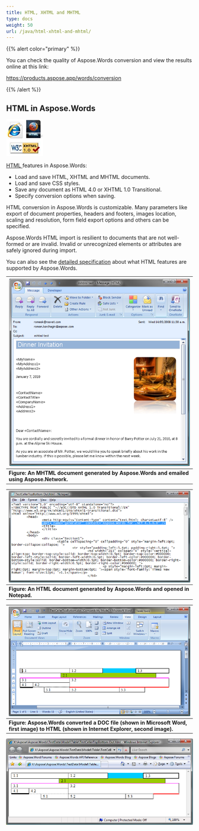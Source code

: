 ```yaml
---
title: HTML, XHTML and MHTML
type: docs
weight: 50
url: /java/html-xhtml-and-mhtml/
---
```


{{% alert color="primary" %}} 

You can check the quality of Aspose.Words conversion and view the results online at this link:

<https://products.aspose.app/words/conversion>

{{% /alert %}} 


## **HTML in Aspose.Words**

![todo:image_alt_text](html-xhtml-and-mhtml_1.png)

[HTML ](https://docs.fileformat.com/web/html/)features in Aspose.Words:

- Load and save HTML, XHTML and MHTML documents.
- Load and save CSS styles.
- Save any document as HTML 4.0 or XHTML 1.0 Transitional.
- Specify conversion options when saving.

HTML conversion in Aspose.Words is customizable. Many parameters like export of document properties, headers and footers, images location, scaling and resolution, form field export options and others can be specified.

Aspose.Words HTML import is resilient to documents that are not well-formed or are invalid. Invalid or unrecognized elements or attributes are safely ignored during import.

You can also see the [detailed specification](/words/java/document-interoperability/) about what HTML features are supported by Aspose.Words.

|![todo:image_alt_text](html-xhtml-and-mhtml_2.png)|
| :- |
|**Figure: An MHTML document generated by Aspose.Words and emailed using Aspose.Network.**|


|![todo:image_alt_text](html-xhtml-and-mhtml_3.png)|
| :- |
|**Figure: An HTML document generated by Aspose.Words and opened in Notepad.**|


|![todo:image_alt_text](html-xhtml-and-mhtml_4.png)|
| :- |
|**Figure: Aspose.Words converted a DOC file (shown in Microsoft Word, first image) to HTML (shown in Internet Explorer, second image).**|
![todo:image_alt_text](html-xhtml-and-mhtml_5.png)
